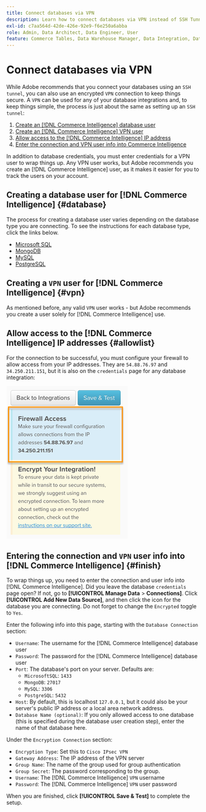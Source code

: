 ```yaml
---
title: Connect databases via VPN
description: Learn how to connect databases via VPN instead of SSH Tunnel.
exl-id: c7aa564d-42de-426e-92e9-f6e250a6abba
role: Admin, Data Architect, Data Engineer, User
feature: Commerce Tables, Data Warehouse Manager, Data Integration, Data Import/Export
---
```

# Connect databases via VPN

While Adobe recommends that you connect your databases using an `SSH tunnel`, you can also use an encrypted `VPN` connection to keep things secure. A `VPN` can be used for any of your database integrations and, to keep things simple, the process is just about the same as setting up an `SSH tunnel`:

1. [Create an [!DNL Commerce Intelligence] database user](#database)
1. [Create an [!DNL Commerce Intelligence] VPN user](#vpn)
1. [Allow access to the [!DNL Commerce Intelligence] IP address](#allowlist)
1. [Enter the connection and VPN user info into Commerce Intelligence](#finish)

In addition to database credentials, you must enter credentials for a VPN user to wrap things up. Any VPN user works, but Adobe recommends you create an [!DNL Commerce Intelligence] user, as it makes it easier for you to track the users on your account.

## Creating a database user for [!DNL Commerce Intelligence] {#database}

The process for creating a database user varies depending on the database type you are connecting. To see the instructions for each database type, click the links below.

* [Microsoft SQL](../integrations/microsoft-sql-server.md)
* [MongoDB](../integrations/databases-via-a-vpn.md)
* [MySQL](../integrations/mysql-via-a-direct-connection.md)
* [PostgreSQL](../integrations/postgresql.md)

## Creating a `VPN` user for [!DNL Commerce Intelligence] {#vpn}

As mentioned before, any valid `VPN` user works - but Adobe recommends you create a user solely for [!DNL Commerce Intelligence] use.

## Allow access to the [!DNL Commerce Intelligence] IP addresses {#allowlist}

For the connection to be successful, you must configure your firewall to allow access from your IP addresses. They are `54.88.76.97` and `34.250.211.151`, but it is also on the `credentials` page for any database integration:

![MBI_Allow_Access_IPs.png](../../../assets/MBI_allow_access_IPs.png)

## Entering the connection and `VPN` user info into [!DNL Commerce Intelligence] {#finish}

To wrap things up, you need to enter the connection and user info into [!DNL Commerce Intelligence]. Did you leave the database `credentials` page open? If not, go to **[!UICONTROL Manage Data** > **Connections]**. Click **[!UICONTROL Add New Data Source]**, and then click the icon for the database you are connecting. Do not forget to change the `Encrypted` toggle to `Yes`.

Enter the following info into this page, starting with the `Database Connection` section:

* `Username`: The username for the [!DNL Commerce Intelligence] database user
* `Password`: The password for the [!DNL Commerce Intelligence] database user
* `Port`: The database's port on your server. Defaults are:
   * `MicrosoftSQL`: `1433`
   * `MongoDB`: `27017`
   * `MySQL`: `3306`
   * `PostgreSQL`: `5432`
* `Host`: By default, this is localhost `127.0.0.1`, but it could also be your server's public IP address or a local area network address.
* `Database Name (optional)`: If you only allowed access to one database (this is specified during the database user creation step), enter the name of that database here.

Under the `Encryption Connection` section:

* `Encryption Type`: Set this to `Cisco IPsec VPN`
* `Gateway Address`: The IP address of the VPN server
* `Group Name`: The name of the group used for group authentication
* `Group Secret`: The password corresponding to the group.
* `Username`: The [!DNL Commerce Intelligence] `VPN` username
* `Password`: The [!DNL Commerce Intelligence] `VPN` user password

When you are finished, click **[!UICONTROL Save & Test]** to complete the setup.
